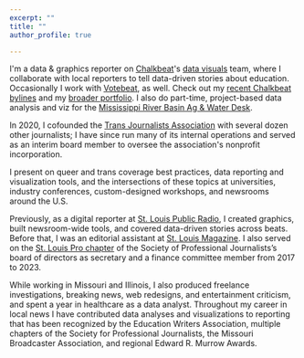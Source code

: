 ```yaml
---
excerpt: ""
title: ""
author_profile: true

---
```


I'm a data & graphics reporter on [Chalkbeat](https://chalkbeat.org/)'s [data visuals](https://dataviz.chalkbeat.org/) team, where I collaborate with local reporters to tell data-driven stories about education. Occasionally I work with [Votebeat](https://www.votebeat.org/), as well. Check out my [recent Chalkbeat bylines](https://www.chalkbeat.org/authors/kae-petrin) and my [broader portfolio](https://authory.com/KaePetrin). I also do part-time, project-based data analysis and viz for the [Mississippi River Basin Ag & Water Desk](https://agwaterdesk.org/).

In 2020, I cofounded the [Trans Journalists Association](https://transjournalists.org/) with several dozen other journalists; I have since run many of its internal operations and served as an interim board member to oversee the association's nonprofit incorporation. 

I present on queer and trans coverage best practices, data reporting and visualization tools, and the intersections of these topics at universities, industry conferences, custom-designed workshops, and newsrooms around the U.S. 

Previously, as a digital reporter at [St. Louis Public Radio](https://news.stlpublicradio.org/people/kae-m-petrin), I created graphics, built newsroom-wide tools, and covered data-driven stories across beats. Before that, I was an editorial assistant at [St. Louis Magazine](https://www.stlmag.com/topics/kae-m-petrin/). I also served on the [St. Louis Pro chapter](http://www.stlspj.com/about/) of the Society of Professional Journalists’s board of directors as secretary and a finance committee member from 2017 to 2023.

While working in Missouri and Illinois, I also produced freelance investigations, breaking news, web redesigns, and entertainment criticism, and spent a year in healthcare as a data analyst. Throughout my career in local news I have contributed data analyses and visualizations to reporting that has been recognized by the Education Writers Association, multiple chapters of the Society for Professional Journalists, the Missouri Broadcaster Association, and regional Edward R. Murrow Awards.